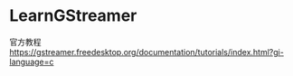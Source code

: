 # LearnGStreamer
官方教程
https://gstreamer.freedesktop.org/documentation/tutorials/index.html?gi-language=c
